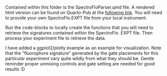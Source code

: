 Contained within this folder is the SpectroFloParser.qmd file. A rendered html version can be found on Quarto-Pub at the [following link](https://stepupcytometry.quarto.pub/spectrofloparser/). You will need to provide your own SpectroFlo.EXPT file from your local instrument.

Run the code-blocks to locally create the functions that you will need to retrieve the signatures contained within the SpectroFlo .EXPT file. Then process your experiment file to retrieve the data. 

I have added a ggplot2/plotly example as an example for visualization. Note that the "fluorophore signature" generated by the gate placements for this particular experiment vary quite wildly from what they should be. Gentle reminder proper unmixing controls and gate setting are needed for good results :D